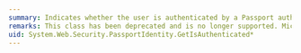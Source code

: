 ```yaml
---
summary: Indicates whether the user is authenticated by a Passport authority. This class is deprecated.
remarks: This class has been deprecated and is no longer supported. Microsoft Passport Network has been replaced by Windows Live ID. For more information about how to use Windows Live ID to authenticate users in a Web application, see [Windows Live ID SDK](http://go.microsoft.com/fwlink/?LinkId=106346).
uid: System.Web.Security.PassportIdentity.GetIsAuthenticated*
---
```

